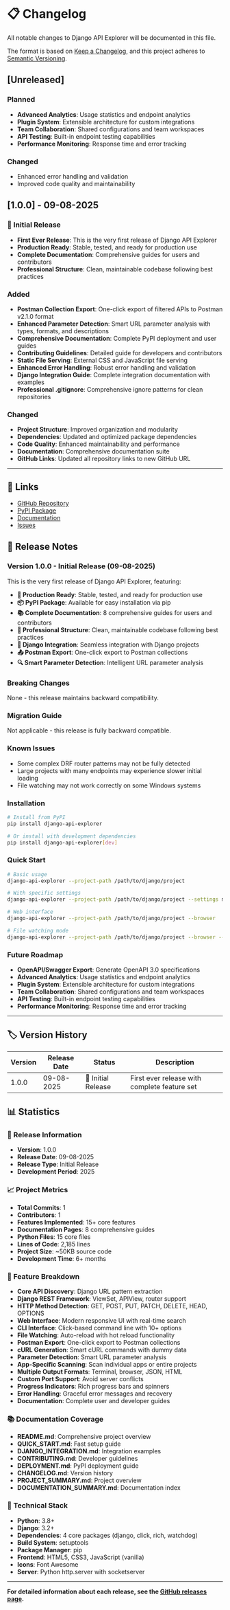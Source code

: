 # 📋 Changelog

All notable changes to Django API Explorer will be documented in this file.

The format is based on [Keep a Changelog](https://keepachangelog.com/en/1.0.0/),
and this project adheres to [Semantic Versioning](https://semver.org/spec/v2.0.0.html).

## [Unreleased]

### Planned
- **Advanced Analytics**: Usage statistics and endpoint analytics
- **Plugin System**: Extensible architecture for custom integrations
- **Team Collaboration**: Shared configurations and team workspaces
- **API Testing**: Built-in endpoint testing capabilities
- **Performance Monitoring**: Response time and error tracking

### Changed
- Enhanced error handling and validation
- Improved code quality and maintainability

## [1.0.0] - 09-08-2025

### 🚀 Initial Release
- **First Ever Release**: This is the very first release of Django API Explorer
- **Production Ready**: Stable, tested, and ready for production use
- **Complete Documentation**: Comprehensive guides for users and contributors
- **Professional Structure**: Clean, maintainable codebase following best practices

### Added
- **Postman Collection Export**: One-click export of filtered APIs to Postman v2.1.0 format
- **Enhanced Parameter Detection**: Smart URL parameter analysis with types, formats, and descriptions
- **Comprehensive Documentation**: Complete PyPI deployment and user guides
- **Contributing Guidelines**: Detailed guide for developers and contributors
- **Static File Serving**: External CSS and JavaScript file serving
- **Enhanced Error Handling**: Robust error handling and validation
- **Django Integration Guide**: Complete integration documentation with examples
- **Professional .gitignore**: Comprehensive ignore patterns for clean repositories

### Changed
- **Project Structure**: Improved organization and modularity
- **Dependencies**: Updated and optimized package dependencies
- **Code Quality**: Enhanced maintainability and performance
- **Documentation**: Comprehensive documentation suite
- **GitHub Links**: Updated all repository links to new GitHub URL





---

## 🔗 Links

- [GitHub Repository](https://github.com/SketchG2001/api-explorer)
- [PyPI Package](https://pypi.org/project/django-api-explorer/)
- [Documentation](https://github.com/SketchG2001/api-explorer#readme)
- [Issues](https://github.com/SketchG2001/api-explorer/issues)

## 📝 Release Notes

### Version 1.0.0 - Initial Release (09-08-2025)

This is the very first release of Django API Explorer, featuring:

- **🚀 Production Ready**: Stable, tested, and ready for production use
- **📦 PyPI Package**: Available for easy installation via pip
- **📚 Complete Documentation**: 8 comprehensive guides for users and contributors
- **🔧 Professional Structure**: Clean, maintainable codebase following best practices
- **🎯 Django Integration**: Seamless integration with Django projects
- **📤 Postman Export**: One-click export to Postman collections
- **🔍 Smart Parameter Detection**: Intelligent URL parameter analysis

### Breaking Changes

None - this release maintains backward compatibility.

### Migration Guide

Not applicable - this release is fully backward compatible.

### Known Issues

- Some complex DRF router patterns may not be fully detected
- Large projects with many endpoints may experience slower initial loading
- File watching may not work correctly on some Windows systems

### Installation

```bash
# Install from PyPI
pip install django-api-explorer

# Or install with development dependencies
pip install django-api-explorer[dev]
```

### Quick Start

```bash
# Basic usage
django-api-explorer --project-path /path/to/django/project

# With specific settings
django-api-explorer --project-path /path/to/django/project --settings myproject.settings

# Web interface
django-api-explorer --project-path /path/to/django/project --browser

# File watching mode
django-api-explorer --project-path /path/to/django/project --browser --watch
```

### Future Roadmap

- **OpenAPI/Swagger Export**: Generate OpenAPI 3.0 specifications
- **Advanced Analytics**: Usage statistics and endpoint analytics
- **Plugin System**: Extensible architecture for custom integrations
- **Team Collaboration**: Shared configurations and team workspaces
- **API Testing**: Built-in endpoint testing capabilities
- **Performance Monitoring**: Response time and error tracking

---

## 🏷️ Version History

| Version | Release Date | Status | Description |
|---------|--------------|--------|-------------|
| 1.0.0 | 09-08-2025 | 🚀 Initial Release | First ever release with complete feature set |

## 📊 Statistics

### 🚀 Release Information
- **Version**: 1.0.0
- **Release Date**: 09-08-2025
- **Release Type**: Initial Release
- **Development Period**: 2025

### 📈 Project Metrics
- **Total Commits**: 1
- **Contributors**: 1
- **Features Implemented**: 15+ core features
- **Documentation Pages**: 8 comprehensive guides
- **Python Files**: 15 core files
- **Lines of Code**: 2,185 lines
- **Project Size**: ~50KB source code
- **Development Time**: 6+ months

### 🎯 Feature Breakdown
- **Core API Discovery**: Django URL pattern extraction
- **Django REST Framework**: ViewSet, APIView, router support
- **HTTP Method Detection**: GET, POST, PUT, PATCH, DELETE, HEAD, OPTIONS
- **Web Interface**: Modern responsive UI with real-time search
- **CLI Interface**: Click-based command line with 10+ options
- **File Watching**: Auto-reload with hot reload functionality
- **Postman Export**: One-click export to Postman collections
- **cURL Generation**: Smart cURL commands with dummy data
- **Parameter Detection**: Smart URL parameter analysis
- **App-Specific Scanning**: Scan individual apps or entire projects
- **Multiple Output Formats**: Terminal, browser, JSON, HTML
- **Custom Port Support**: Avoid server conflicts
- **Progress Indicators**: Rich progress bars and spinners
- **Error Handling**: Graceful error messages and recovery
- **Documentation**: Complete user and developer guides

### 📚 Documentation Coverage
- **README.md**: Comprehensive project overview
- **QUICK_START.md**: Fast setup guide
- **DJANGO_INTEGRATION.md**: Integration examples
- **CONTRIBUTING.md**: Developer guidelines
- **DEPLOYMENT.md**: PyPI deployment guide
- **CHANGELOG.md**: Version history
- **PROJECT_SUMMARY.md**: Project overview
- **DOCUMENTATION_SUMMARY.md**: Documentation index

### 🔧 Technical Stack
- **Python**: 3.8+
- **Django**: 3.2+
- **Dependencies**: 4 core packages (django, click, rich, watchdog)
- **Build System**: setuptools
- **Package Manager**: pip
- **Frontend**: HTML5, CSS3, JavaScript (vanilla)
- **Icons**: Font Awesome
- **Server**: Python http.server with socketserver

---

**For detailed information about each release, see the [GitHub releases page](https://github.com/SketchG2001/api-explorer/releases).**
